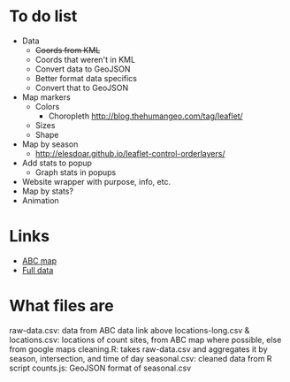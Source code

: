 To do list
==========
* Data
	* ~~Coords from KML~~
	* Coords that weren't in KML
	* Convert data to GeoJSON
	* Better format data specifics
	* Convert that to GeoJSON
* Map markers
	* Colors
		* Choropleth http://blog.thehumangeo.com/tag/leaflet/
	* Sizes
	* Shape
* Map by season
	* http://elesdoar.github.io/leaflet-control-orderlayers/
* Add stats to popup
	* Graph stats in popups
* Website wrapper with purpose, info, etc.
* Map by stats?
* Animation


Links
=====
* [ABC map](https://maps.google.com/maps/ms?msa=0&msid=207303117555710580147.0004cccef4743cbbddec0&ie=UTF8&t=m&ll=33.788849,-84.379463&spn=0.13696,0.219727&z=12&source=embed)
* [Full data](https://www.dropbox.com/sh/i1pdkccpto3rcgk/8kvUniSjZr)

What files are
==============
raw-data.csv: data from ABC data link above
locations-long.csv & locations.csv: locations of count sites, from ABC map where possible, else from google maps
cleaning.R: takes raw-data.csv and aggregates it by season, intersection, and time of day
seasonal.csv: cleaned data from R script
counts.js: GeoJSON format of seasonal.csv